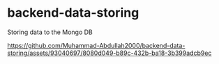 # backend-data-storing
Storing data to the Mongo DB


https://github.com/Muhammad-Abdullah2000/backend-data-storing/assets/93040697/8080d049-b89c-432b-ba18-3b399adcb9ec

